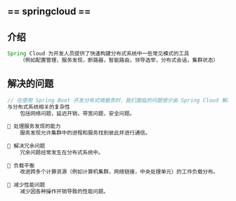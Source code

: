 ## == springcloud ==

## 介绍

```java
Spring Cloud 为开发人员提供了快速构建分布式系统中一些常见模式的工具
    （例如配置管理，服务发现，断路器，智能路由，领导选举，分布式会话，集群状态）
```

## 解决的问题

```java
// 在使用 Spring Boot 开发分布式微服务时，我们面临的问题很少由 Spring Cloud 解决。
与分布式系统相关的复杂性
    包括网络问题，延迟开销，带宽问题，安全问题。
    
 处理服务发现的能力 
    服务发现允许集群中的进程和服务找到彼此并进行通信。
    
 解决冗余问题
    冗余问题经常发生在分布式系统中。
    
 负载平衡 
    改进跨多个计算资源（例如计算机集群，网络链接，中央处理单元）的工作负载分布。
    
 减少性能问题
    减少因各种操作开销导致的性能问题。
```

